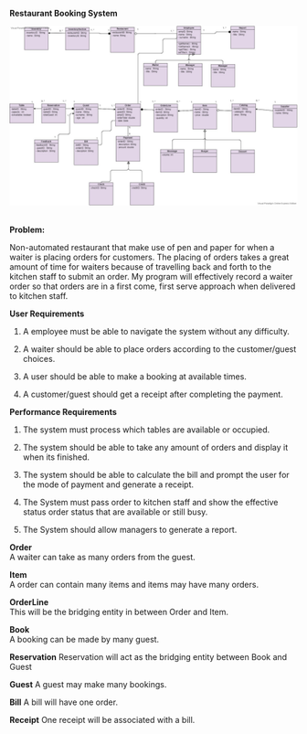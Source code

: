 ****Restaurant Booking System****

![image](restaurantUML.jpeg)
<img>


****Problem:****

Non-automated restaurant that make use of pen and paper for when a waiter is placing
orders for customers. The placing of orders takes a great amount of time for waiters 
because of travelling back and forth to the kitchen staff to submit an order. My program 
will effectively record a waiter order so that orders are in a first come, first serve approach 
when delivered to kitchen staff.

****User Requirements****

1. A employee must be able to navigate the system without
    any difficulty.

2. A waiter should be able to place orders according to
    the customer/guest choices.
    
3. A user should be able to make a booking at available times.

4. A customer/guest should get a receipt after completing the
   payment.
   
****Performance Requirements****   

1. The system must process which tables are available or occupied.

2. The system should be able to take any amount of orders and display
   it when its finished.
   
3. The system should be able to calculate the bill and prompt the 
    user for the mode of payment and generate a receipt.  
    
4. The System must pass order to kitchen staff and show the effective status
   order status that are available or still busy.    

5. The System should allow managers to generate a report.

****Order****   
A waiter can take as many orders from the guest.

****Item****   
A order can contain many items and items may have many orders.

****OrderLine****   
This will be the bridging entity in between Order and Item.

****Book****   
A booking can be made by many guest.

****Reservation****
Reservation will act as the bridging entity between Book and Guest

****Guest****
A guest may make many bookings.

****Bill****
A bill will have one order.

****Receipt****
One receipt will be associated with a bill.




